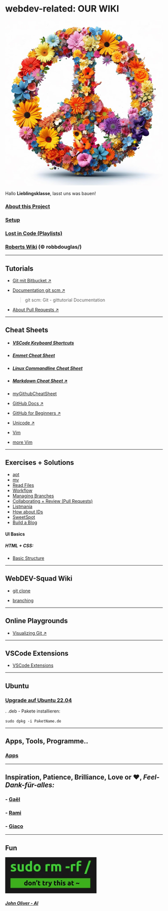 # webdev-related: OUR WIKI

![peace](./assets/peace.jpg)

Hallo **Lieblingsklasse**, lasst uns was bauen!

### [About this Project](about.md)

### [Setup](./setup/setup.md)

### [Lost in Code (Playlists)](https://2701kai.github.io/lost/index.html)

### [Roberts Wiki](https://github.com/robbdouglas/web-dev-tutorials) (&copy; robbdouglas/)

---

## Tutorials

- [Git mit Bitbucket &#8599;](https://www.atlassian.com/de/git/tutorials/learn-git-with-bitbucket-cloud)

- [Documentation git scm &#8599;](https://git-scm.com/docs/gittutorial)

  > git scm: Git - gittutorial Documentation

- [About Pull Requests &#8599;](https://docs.github.com/en/pull-requests/collaborating-with-pull-requests/proposing-changes-to-your-work-with-pull-requests/about-pull-requests)

---

## Cheat Sheets

- ##### [VSCode Keyboard Shortcuts](https://github.com/2701kai/webdev-related/blob/main/cheat-sheets/vscode-keyboard-shortcuts-linux.pdf)

- ##### [Emmet Cheat Sheet](./cheat-sheets/emmet.html)

- ##### [Linux Commandline Cheat Sheet](https://github.com/2701kai/webdev-related/blob/main/cheat-sheets/linux-command-line.pdf)

- ##### [Markdown Cheat Sheet &#8599;](https://github.com/adam-p/markdown-here/wiki/Markdown-Cheatsheet)

- [myGithubCheatSheet](https://github.com/2701kai/webdev-related/blob/main/cheat-sheets/git-cheat-sheet.md)

- [GitHub Docs &#8599;](https://docs.github.com/en)

- [GitHub for Beginners &#8599;](https://www.freecodecamp.org/news/introduction-to-git-and-github/)

- [Unicode &#8599;](https://www.compart.com/de/unicode/html)

- [Vim](./cheat-sheets/vim-cheatsheet.pdf)

- [more Vim]()

<hr>

## Exercises + Solutions

- [apt](./solutions/solution-apt.md)
- [mv](./solutions/solution-i-like-to-move-it.md)
- [Read Files](./solutions/solution-navigating-reading.md)
- [Workflow](./solutions/workflow.md)
- [Managing Branches](./solutions/managing-branches.md)
- [Collaborating + Review (Pull Requests)](./solutions/collaborating/README.md)
- [Listmania](./solutions/listmania/index.html)
- [How about IDs](./solutions/howaboutids/index.html)
- [SweetSpot](./solutions/sweetspot/index.html)
- [Build a Blog](./solutions/build-a-blog/index.html)

#### UI Basics

##### HTML + CSS:

- [Basic Structure](./solutions/basic_structure/index.html)

<hr>

## WebDEV-Squad Wiki

- [git clone](./wiki/2023-06-15-git_clone.md)

- [branching](./cheat-sheets/branching.md)

---

## Online Playgrounds

- [Visualizing Git &#8599;](https://git-school.github.io/visualizing-git/)

---

## VSCode Extensions

- [VSCode Extensions](./extensions.md)

---

## Ubuntu

### [Upgrade auf Ubuntu 22.04](./ubuntu_22.04.md)

. .deb - Pakete installieren:

`sudo dpkg -i PaketName.de`

---

## Apps, Tools, Programme..

### [Apps](./setup/apps.md)

---

## Inspiration, Patience, Brilliance, Love or &#10084;, _Feel-Dank-f&uuml;r-alles:_

### - [Ga&euml;l](https://github.com/gael-src)

### - [Rami](https://github.com/rami-mohamad)

### - [Giaco](https://github.com/giacomotolari)

---

## Fun

![sudo-evil](./assets/sudo-evil.png)

##### [John Oliver - AI](https://www.youtube.com/watch?v=Sqa8Zo2XWc4)
